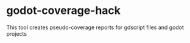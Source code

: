 # godot-coverage-hack
This tool creates pseudo-coverage reports for gdscript files and godot projects
